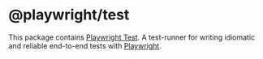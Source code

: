 # @playwright/test

This package contains [Playwright Test](https://playwright.dev/docs/test-intro). A test-runner for writing idiomatic and reliable end-to-end tests with [Playwright](http://playwright.dev/).
